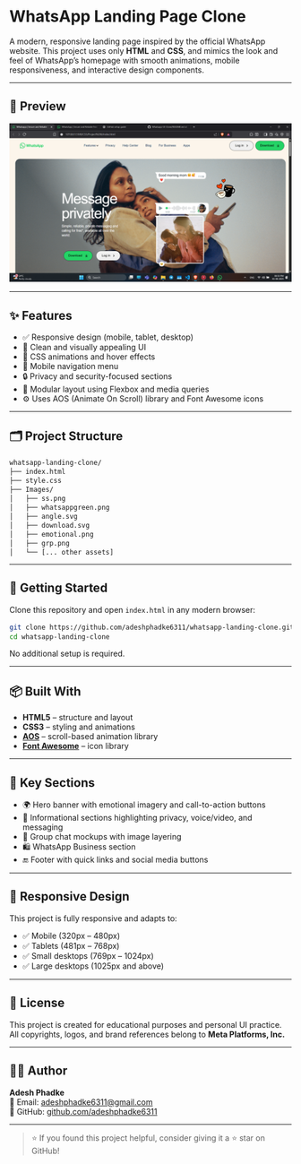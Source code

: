 # WhatsApp Landing Page Clone

A modern, responsive landing page inspired by the official WhatsApp website. This project uses only **HTML** and **CSS**, and mimics the look and feel of WhatsApp’s homepage with smooth animations, mobile responsiveness, and interactive design components.

---

## 📸 Preview

![Desktop Preview](./Images/ss.png)

---

## ✨ Features

- ✅ Responsive design (mobile, tablet, desktop)
- 🎨 Clean and visually appealing UI
- 🔁 CSS animations and hover effects
- 📱 Mobile navigation menu
- 🔒 Privacy and security-focused sections
- 🧩 Modular layout using Flexbox and media queries
- ⚙️ Uses AOS (Animate On Scroll) library and Font Awesome icons

---

## 🗂️ Project Structure

```
whatsapp-landing-clone/
├── index.html
├── style.css
├── Images/
│   ├── ss.png
│   ├── whatsappgreen.png
│   ├── angle.svg
│   ├── download.svg
│   ├── emotional.png
│   ├── grp.png
│   └── [... other assets]
```

---

## 🚀 Getting Started

Clone this repository and open `index.html` in any modern browser:

```bash
git clone https://github.com/adeshphadke6311/whatsapp-landing-clone.git
cd whatsapp-landing-clone
```

No additional setup is required.

---

## 📦 Built With

- **HTML5** – structure and layout
- **CSS3** – styling and animations
- **[AOS](https://michalsnik.github.io/aos/)** – scroll-based animation library
- **[Font Awesome](https://fontawesome.com/)** – icon library

---

## 🧪 Key Sections

- 🌍 Hero banner with emotional imagery and call-to-action buttons
- 🧾 Informational sections highlighting privacy, voice/video, and messaging
- 👥 Group chat mockups with image layering
- 🛍️ WhatsApp Business section
- 🔚 Footer with quick links and social media buttons

---

## 📱 Responsive Design

This project is fully responsive and adapts to:

- ✅ Mobile (320px – 480px)
- ✅ Tablets (481px – 768px)
- ✅ Small desktops (769px – 1024px)
- ✅ Large desktops (1025px and above)

---

## 📜 License

This project is created for educational purposes and personal UI practice.  
All copyrights, logos, and brand references belong to **Meta Platforms, Inc.**

---

## 🙋‍♂️ Author

**Adesh Phadke**  
📧 Email: [adeshphadke6311@gmail.com](mailto:adeshphadke6311@gmail.com)  
🐙 GitHub: [github.com/adeshphadke6311](https://github.com/adeshphadke6311)

---

> ⭐ If you found this project helpful, consider giving it a ⭐ star on GitHub!

